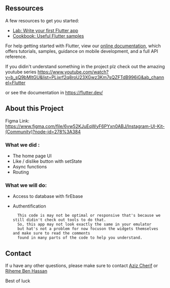 
## Ressources

A few resources to get you started:

- [Lab: Write your first Flutter app](https://flutter.dev/docs/get-started/codelab)
- [Cookbook: Useful Flutter samples](https://flutter.dev/docs/cookbook)

For help getting started with Flutter, view our
[online documentation](https://flutter.dev/docs), which offers tutorials,
samples, guidance on mobile development, and a full API reference.

If you didin't understand something in the project plz check out the amazing youtube series
https://www.youtube.com/watch?v=b_sQ9bMltGU&list=PLjxrf2q8roU23XGwz3Km7sQZFTdB996iG&ab_channel=Flutter

or see the documentation in https://flutter.dev/

## About this Project 


Figma Link: https://www.figma.com/file/6vw52KJuEqWyF6PYxn0ABJ/Instagram-UI-Kit-(Community)?node-id=278%3A384

### What we did : 
- The home page UI 
- Like / dislike button with setState 
- Async functions 
- Routing 



### What we will do: 
- Access to database with firEbase 
- Authentification 



        This code is may not be optimal or responsive that's because we still didin't check out tools to do that. 
        So, this app may not look exactly the same in your emulator 
        but hat's not a problem for now focuson the widgets themselves and make sure to read the comments 
        found in many parts of the code to help you understand. 

## Contact
If u have any other questions, please make sure to contact
[Aziz Cherif](https://www.facebook.com/aziz.cherif.522) or [Riheme Ben Hassan](https://www.facebook.com/rihemebh) 

 Best of luck 
